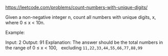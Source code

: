 https://leetcode.com/problems/count-numbers-with-unique-digits/

Given a non-negative integer n, count all numbers with unique digits, x, where 0 ≤ x < 10n.

Example:

Input: 2
Output: 91
Explanation: The answer should be the total numbers in the range of 0 ≤ x < 100,
             excluding `11,22,33,44,55,66,77,88,99`
